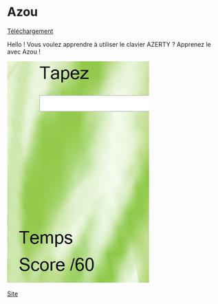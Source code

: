 Azou
====
[Téléchargement](https://raw.githubusercontent.com/cedced19/Azou/master/setup/Azou.exe)

Hello ! Vous voulez apprendre  à utiliser le clavier AZERTY ?
Apprenez le avec Azou !

![](demo.png)

[Site](http://cedced19.github.io/azou/)
